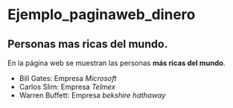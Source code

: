 # Ejemplo_paginaweb_dinero
## Personas mas ricas del mundo.

En la página web se muestran las personas **más ricas del mundo**.

* Bill Gates: Empresa _Microsoft_
* Carlos Slim: Empresa _Telmex_
* Warren Buffett: Empresa _bekshire hathaway_
